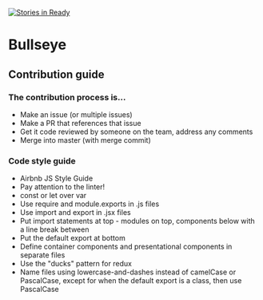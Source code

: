 [![Stories in Ready](https://badge.waffle.io/Bullseyed/Bullseye.png?label=ready&title=Ready)](https://waffle.io/Bullseyed/Bullseye?utm_source=badge)
# Bullseye

## Contribution guide

### The contribution process is...
- Make an issue (or multiple issues)
- Make a PR that references that issue
- Get it code reviewed by someone on the team, address any comments
- Merge into master (with merge commit)

### Code style guide
- Airbnb JS Style Guide
- Pay attention to the linter!
- const or let over var
- Use require and module.exports in .js files
- Use import and export in .jsx files
- Put import statements at top - modules on top, components below with a line break between
- Put the default export at bottom
- Define container components and presentational components in separate files
- Use the "ducks" pattern for redux
- Name files using lowercase-and-dashes instead of camelCase or PascalCase, except for when the default export is a class, then use PascalCase

